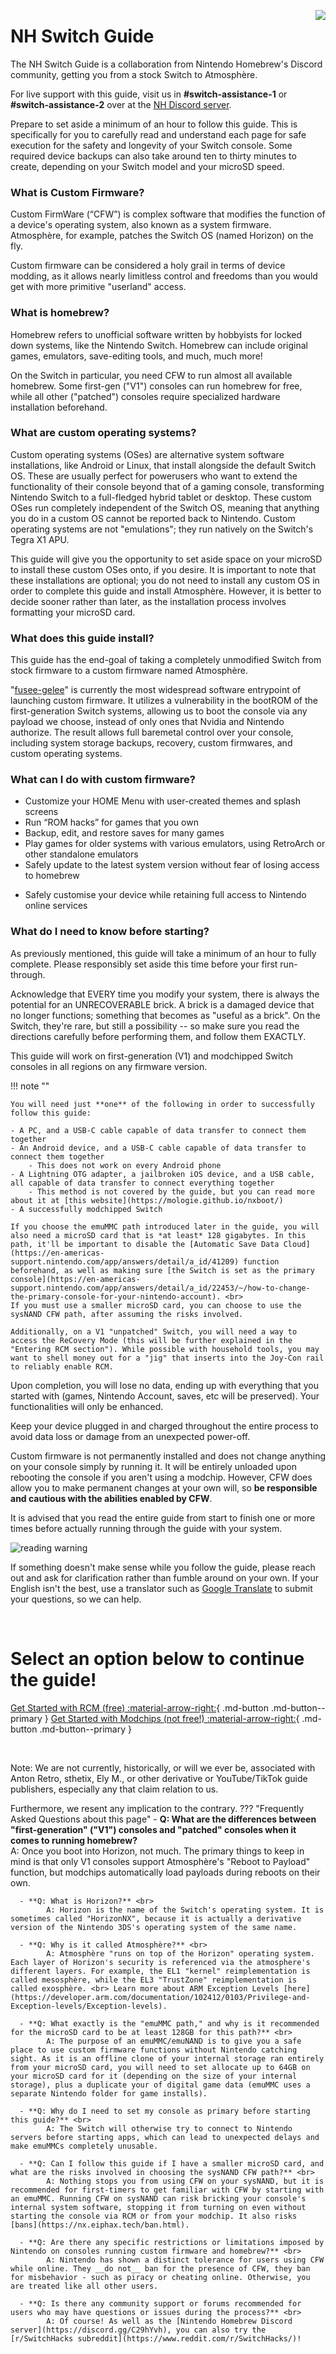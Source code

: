 <a href="https://discord.gg/C29hYvh" target="_blank"><img style="float: right;" src="img/discord.png"></a>

# **NH Switch Guide**

The NH Switch Guide is a collaboration from Nintendo Homebrew's Discord community, getting you from a stock Switch to Atmosphère.

For live support with this guide, visit us in **#switch-assistance-1** or **#switch-assistance-2** over at the [NH Discord server](https://discord.gg/C29hYvh).

Prepare to set aside a minimum of an hour to follow this guide. This is specifically for you to carefully read and understand each page for safe execution for the safety and longevity of your Switch console. Some required device backups can also take around ten to thirty minutes to create, depending on your Switch model and your microSD speed.


### **What is Custom Firmware?**

Custom FirmWare (“CFW”) is complex software that modifies the function of a device's operating system, also known as a system firmware.
Atmosphère, for example, patches the Switch OS (named Horizon) on the fly.

Custom firmware can be considered a holy grail in terms of device modding, as it allows nearly limitless control and freedoms than you would get with more primitive "userland" access.
&nbsp;

### **What is homebrew?**

Homebrew refers to unofficial software written by hobbyists for locked down systems, like the Nintendo Switch. Homebrew can include original games, emulators, save-editing tools, and much, much more!

On the Switch in particular, you need CFW to run almost all available homebrew. Some first-gen ("V1") consoles can run homebrew for free, while all other ("patched") consoles require specialized hardware installation beforehand.
&nbsp;

### **What are custom operating systems?**
Custom operating systems (OSes) are alternative system software installations, like Android or Linux, that install alongside the default Switch OS. These are usually perfect for powerusers who want to extend the functionality of their console beyond that of a gaming console, transforming Nintendo Switch to a full-fledged hybrid tablet or desktop. These custom OSes run completely independent of the Switch OS, meaning that anything you do in a custom OS cannot be reported back to Nintendo. Custom operating systems are not "emulations"; they run natively on the Switch's Tegra X1 APU.

This guide will give you the opportunity to set aside space on your microSD to install these custom OSes onto, if you desire. It is important to note that these installations are optional; you do not need to install any custom OS in order to complete this guide and install Atmosphère. However, it is better to decide sooner rather than later, as the installation process involves formatting your microSD card.

### **What does this guide install?**

This guide has the end-goal of taking a completely unmodified Switch from stock firmware to a custom firmware named Atmosphère.

"[fusee-gelee](files/extras/fusee_gelee_nvidia.pdf)" is currently the most widespread software entrypoint of launching custom firmware. It utilizes a vulnerability in the bootROM of the first-generation Switch systems, allowing us to boot the console via any payload we choose, instead of only ones that Nvidia and Nintendo authorize.  The result allows full baremetal control over your console, including system storage backups, recovery, custom firmwares, and custom operating systems.
&nbsp;

### **What can I do with custom firmware?**

* Customize your HOME Menu with user-created themes and splash screens
* Run “ROM hacks” for games that you own
* Backup, edit, and restore saves for many games
* Play games for older systems with various emulators, using RetroArch or other standalone emulators
* Safely update to the latest system version without fear of losing access to homebrew
- Safely customise your device while retaining full access to Nintendo online services
&nbsp;

### **What do I need to know before starting?**

As previously mentioned, this guide will take a minimum of an hour to fully complete. Please responsibly set aside this time before your first run-through.

Acknowledge that EVERY time you modify your system, there is always the potential for an UNRECOVERABLE brick. A brick is a damaged device that no longer functions; something that becomes as "useful as a brick". On the Switch, they're rare, but still a possibility -- so make sure you read the directions carefully before performing them, and follow them EXACTLY.

This guide will work on first-generation (V1) and modchipped Switch consoles in all regions on any firmware version.

!!! note ""

    You will need just **one** of the following in order to successfully follow this guide:

    - A PC, and a USB-C cable capable of data transfer to connect them together
    - An Android device, and a USB-C cable capable of data transfer to connect them together
        - This does not work on every Android phone
    - A Lightning OTG adapter, a jailbroken iOS device, and a USB cable, all capable of data transfer to connect everything together
        - This method is not covered by the guide, but you can read more about it at [this website](https://mologie.github.io/nxboot/)
    - A successfully modchipped Switch

    If you choose the emuMMC path introduced later in the guide, you will also need a microSD card that is *at least* 128 gigabytes. In this path, it'll be important to disable the [Automatic Save Data Cloud](https://en-americas-support.nintendo.com/app/answers/detail/a_id/41209) function beforehand, as well as making sure [the Switch is set as the primary console](https://en-americas-support.nintendo.com/app/answers/detail/a_id/22453/~/how-to-change-the-primary-console-for-your-nintendo-account). <br>
    If you must use a smaller microSD card, you can choose to use the sysNAND CFW path, after assuming the risks involved.

    Additionally, on a V1 "unpatched" Switch, you will need a way to access the ReCovery Mode (this will be further explained in the "Entering RCM section"). While possible with household tools, you may want to shell money out for a "jig" that inserts into the Joy-Con rail to reliably enable RCM.

Upon completion, you will lose no data, ending up with everything that you started with (games, Nintendo Account, saves, etc will be preserved). Your functionalities will only be enhanced.

Keep your device plugged in and charged throughout the entire process to avoid data loss or damage from an unexpected power-off.

Custom firmware is not permanently installed and does not change anything on your console simply by running it. It will be entirely unloaded upon rebooting the console if you aren't using a modchip. However, CFW does allow you to make permanent changes at your own will, so __be responsible and cautious with the abilities enabled by CFW__.

It is advised that you read the entire guide from start to finish one or more times before actually running through the guide with your system.

![reading warning](user_guide/img/ability.png)

If something doesn't make sense while you follow the guide, please reach out and ask for clarification rather than fumble around on your own. If your English isn't the best, use a translator such as [Google Translate](https://translate.google.com/) to submit your questions, so we can help.

&nbsp;

# **Select an option below to continue the guide!**
[Get Started with RCM (free) :material-arrow-right:](user_guide/getting_started.md){ .md-button .md-button--primary } [Get Started with Modchips (not free!) :material-arrow-right:](user_guide/modchip/index.md){ .md-button .md-button--primary }

&nbsp;


Note: We are not currently, historically, or will we ever be, associated with Anton Retro, sthetix, Ely M., or other derivative or YouTube/TikTok guide publishers, especially any that claim relation to us.

Furthermore, we resent any implication to the contrary.
??? "Frequently Asked Questions about this page"
      - **Q: What are the differences between "first-generation" ("V1") consoles and "patched" consoles when it comes to running homebrew?** <br>
            A: Once you boot into Horizon, not much. The primary things to keep in mind is that only V1 consoles support Atmosphère's "Reboot to Payload" function, but modchips automatically load payloads during reboots on their own.

      - **Q: What is Horizon?** <br>
            A: Horizon is the name of the Switch's operating system. It is sometimes called "HorizonNX", because it is actually a derivative version of the Nintendo 3DS's operating system of the same name.

      - **Q: Why is it called Atmosphère?** <br>
            A: Atmosphère "runs on top of the Horizon" operating system. Each layer of Horizon's security is referenced via the atmosphere's different layers. For example, the EL1 "kernel" reimplementation is called mesosphère, while the EL3 "TrustZone" reimplementation is called exosphère. <br> Learn more about ARM Exception Levels [here](https://developer.arm.com/documentation/102412/0103/Privilege-and-Exception-levels/Exception-levels).

      - **Q: What exactly is the "emuMMC path," and why is it recommended for the microSD card to be at least 128GB for this path?** <br>
            A: The purpose of an emuMMC/emuNAND is to give you a safe place to use custom firmware functions without Nintendo catching sight. As it is an offline clone of your internal storage ran entirely from your microSD card, you will need to set allocate up to 64GB on your microSD card for it (depending on the size of your internal storage), plus a duplicate your of digital game data (emuMMC uses a separate Nintendo folder for game installs).

      - **Q: Why do I need to set my console as primary before starting this guide?** <br>
            A: The Switch will otherwise try to connect to Nintendo servers before starting apps, which can lead to unexpected delays and make emuMMCs completely unusable.

      - **Q: Can I follow this guide if I have a smaller microSD card, and what are the risks involved in choosing the sysNAND CFW path?** <br>
            A: Nothing stops you from using CFW on your sysNAND, but it is recommended for first-timers to get familiar with CFW by starting with an emuMMC. Running CFW on sysNAND can risk bricking your console's internal system software, stopping it from turning on even without starting the console via RCM or from your modchip. It also risks [bans](https://nx.eiphax.tech/ban.html).

      - **Q: Are there any specific restrictions or limitations imposed by Nintendo on consoles running custom firmware and homebrew?** <br>
            A: Nintendo has shown a distinct tolerance for users using CFW while online. They __do not__ ban for the presence of CFW, they ban for misbehavior - such as piracy or cheating online. Otherwise, you are treated like all other users.

      - **Q: Is there any community support or forums recommended for users who may have questions or issues during the process?** <br>
            A: Of course! As well as the [Nintendo Homebrew Discord server](https://discord.gg/C29hYvh), you can also try the [r/SwitchHacks subreddit](https://www.reddit.com/r/SwitchHacks/)!
